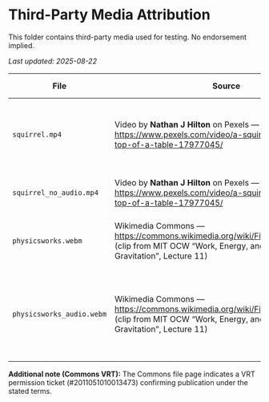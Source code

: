 # Third-Party Media Attribution

This folder contains third-party media used for testing. No endorsement implied.

_Last updated: 2025-08-22_

| File | Source | License | Author/Owner | Changes Made |
|---|---|---|---|---|
| `squirrel.mp4` | Video by **Nathan J Hilton** on Pexels — https://www.pexels.com/video/a-squirrel-is-sitting-on-top-of-a-table-17977045/ | Pexels License — https://www.pexels.com/license/ | Nathan J Hilton | Downloaded for testing (may have been re-encoded; no substantive changes). |
| `squirrel_no_audio.mp4` | Video by **Nathan J Hilton** on Pexels — https://www.pexels.com/video/a-squirrel-is-sitting-on-top-of-a-table-17977045/ | Pexels License — https://www.pexels.com/license/ | Nathan J Hilton | Audio track removed for testing; re-encoded. |
| `physicsworks.webm` | Wikimedia Commons — https://commons.wikimedia.org/wiki/File:Physicsworks.ogv (clip from MIT OCW “Work, Energy, and Universal Gravitation”, Lecture 11) | CC BY 3.0 — https://creativecommons.org/licenses/by/3.0/ | Walter Lewin | Transcoded to WEBM for testing; may be trimmed for length. |
| `physicsworks_audio.webm` | Wikimedia Commons — https://commons.wikimedia.org/wiki/File:Physicsworks.ogv (clip from MIT OCW “Work, Energy, and Universal Gravitation”, Lecture 11) | CC BY 3.0 — https://creativecommons.org/licenses/by/3.0/ | Walter Lewin | Extracted audio only and transcoded to WEBM/Opus for testing; trimmed for length. |

**Additional note (Commons VRT):** The Commons file page indicates a VRT permission ticket (#2011051010013473) confirming publication under the stated terms.

